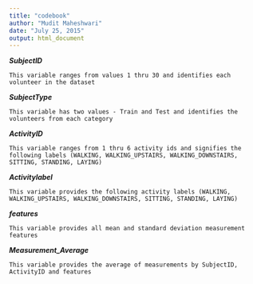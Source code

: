 ```yaml
---
title: "codebook"
author: "Mudit Maheshwari"
date: "July 25, 2015"
output: html_document
---
```



***SubjectID***
```{r}
This variable ranges from values 1 thru 30 and identifies each volunteer in the dataset
```


***SubjectType***
```{r}
This variable has two values - Train and Test and identifies the volunteers from each category
```



***ActivityID***
```{r}
This variable ranges from 1 thru 6 activity ids and signifies the following labels (WALKING, WALKING_UPSTAIRS, WALKING_DOWNSTAIRS, SITTING, STANDING, LAYING) 
```


***Activitylabel***
```{r}
This variable provides the following activity labels (WALKING, WALKING_UPSTAIRS, WALKING_DOWNSTAIRS, SITTING, STANDING, LAYING) 
```


***features***
```{r}
This variable provides all mean and standard deviation measurement features
```


***Measurement_Average***
```{r}
This variable provides the average of measurements by SubjectID, ActivityID and features
```

